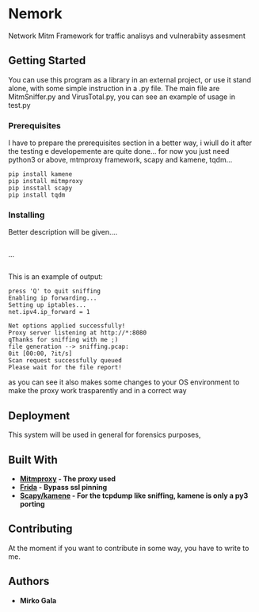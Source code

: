 # Nemork

Network Mitm Framework for traffic analisys and vulnerabiity assesment

## Getting Started

You can use this program as a library in an external project, or use it stand alone, with some simple instruction in a .py file. 
The main file are MitmSniffer.py and VirusTotal.py, you can see an example of usage in test.py

### Prerequisites

I have to prepare the prerequisites section in a better way, i wiull do it after the testing e developemente are quite done… for now you just need python3 or above, mtmproxy framework, scapy and kamene, tqdm… 

```
pip install kamene
pip install mitmproxy
pip insstall scapy
pip install tqdm

```

### Installing

Better description will be given....

```

```
...

```

```

This is an example of output:

```
press 'Q' to quit sniffing
Enabling ip forwarding...
Setting up iptables...
net.ipv4.ip_forward = 1

Net options applied successfully!
Proxy server listening at http://*:8080
qThanks for sniffing with me ;)
file generation --> sniffing.pcap:
0it [00:00, ?it/s]
Scan request successfully queued
Please wait for the file report!
```

as you can see it also makes some changes to your OS environment to make the proxy work trasparently and in a correct way

## Deployment

This system will be used in general for forensics purposes, 


## Built With

* **[Mitmproxy](https://mitmproxy.org/) - The proxy used**
* **[Frida](https://frida.re/) - Bypass ssl pinning**
* **[Scapy/kamene](https://scapy.net/) - For the tcpdump like sniffing, kamene is only a py3 porting**

## Contributing

At the moment if you want to contribute in some way, you have to write to me.

## Authors

* **Mirko Gala** 
<!--
## License

## This project is licensed under the MIT License - see the [LICENSE.md](LICENSE.md) file for details

## Acknowledgments
-->
